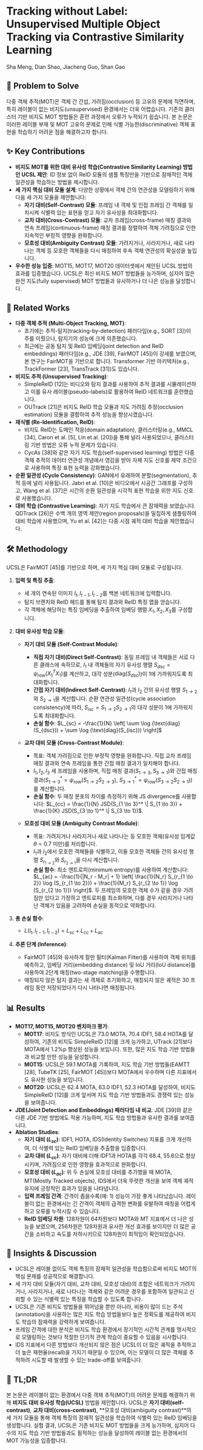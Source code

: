 # Tracking without Label: Unsupervised Multiple Object Tracking via Contrastive Similarity Learning

Sha Meng, Dian Shao, Jiacheng Guo, Shan Gao

## 🧩 Problem to Solve

다중 객체 추적(MOT)은 객체 간 간섭, 가려짐(occlusion) 등 고유의 문제에 직면하며, 특히 레이블이 없는 비지도(unsupervised) 환경에서는 더욱 어렵습니다. 기존의 클러스터 기반 비지도 MOT 방법들은 훈련 과정에서 오류가 누적되기 쉽습니다. 본 논문은 이러한 레이블 부재 및 MOT 고유의 문제로 인해 식별 가능한(discriminative) 객체 표현을 학습하기 어려운 점을 해결하고자 합니다.

## ✨ Key Contributions

- **비지도 MOT를 위한 대비 유사성 학습(Contrastive Similarity Learning) 방법인 UCSL 제안**: ID 정보 없이 ReID 모듈의 샘플 특징만을 기반으로 잠재적인 객체 일관성을 학습하는 방법을 제시합니다.
- **세 가지 핵심 대비 모듈 설계**: 다양한 상황에서 객체 간의 연관성을 모델링하기 위해 다음 세 가지 모듈을 제안합니다:
  - **자기 대비(Self-Contrast) 모듈**: 프레임 내 객체 및 인접 프레임 간 객체를 일치시켜 식별력 있는 표현을 얻고 자기 유사성을 최대화합니다.
  - **교차 대비(Cross-Contrast) 모듈**: 교차 프레임(cross-frame) 매칭 결과와 연속 프레임(continuous-frame) 매칭 결과를 정렬하여 객체 가려짐으로 인한 지속적인 부정적 영향을 완화합니다.
  - **모호성 대비(Ambiguity Contrast) 모듈**: 가려지거나, 사라지거나, 새로 나타나는 객체 등 모호한 객체들을 다시 매칭하여 후속 객체 연관성의 확실성을 높입니다.
- **우수한 성능 입증**: MOT15, MOT17, MOT20 데이터셋에서 제안된 UCSL 방법의 효과를 입증했습니다. UCSL은 최신 비지도 MOT 방법들을 능가하며, 심지어 많은 완전 지도(fully supervised) MOT 방법들과 유사하거나 더 나은 성능을 달성합니다.

## 📎 Related Works

- **다중 객체 추적 (Multi-Object Tracking, MOT)**:
  - 초기에는 추적-탐지(tracking-by-detection) 패러다임(e.g., SORT [3])이 주를 이뤘으나, 탐지기의 성능에 크게 의존했습니다.
  - 최근에는 공동 탐지 및 ReID 임베딩(joint detection and ReID embeddings) 패러다임(e.g., JDE [39], FairMOT [45])이 강세를 보였으며, 본 연구는 FairMOT을 기반으로 합니다. Transformer 기반 아키텍처(e.g., TrackFormer [23], TransTrack [31])도 있습니다.
- **비지도 추적 (Unsupervised Tracking)**:
  - SimpleReID [12]는 비디오와 탐지 결과를 사용하여 추적 결과를 시뮬레이션하고 이를 유사 레이블(pseudo-labels)로 활용하여 ReID 네트워크를 훈련했습니다.
  - OUTrack [21]은 비지도 ReID 학습 모듈과 지도 가려짐 추정(occlusion estimation) 모듈을 결합하여 추적 성능을 향상시켰습니다.
- **재식별 (Re-Identification, ReID)**:
  - 비지도 ReID는 도메인 적응(domain adaptation), 클러스터링(e.g., MMCL [34], Caron et al. [5], Lin et al. [20])을 통해 널리 사용되었으나, 클러스터링 기반 방법은 오류 누적 문제가 있습니다.
  - CycAs [38]와 같은 자기 지도 학습(self-supervised learning) 방법은 다중 객체 추적의 데이터 연관성 개념에서 영감을 받아 자체 지도 신호를 제약 조건으로 사용하여 특징 표현 능력을 강화했습니다.
- **순환 일관성 (Cycle Consistency)**: GAN에서 유래하여 분할(segmentation), 추적 등에 널리 사용됩니다. Jabri et al. [10]은 비디오에서 시공간 그래프를 구성하고, Wang et al. [37]은 시간의 순환 일관성을 시각적 표현 학습을 위한 지도 신호로 사용했습니다.
- **대비 학습 (Contrastive Learning)**: 자기 지도 학습에서 큰 잠재력을 보였습니다. QDTrack [26]은 수백 개의 영역 제안(region proposals)을 밀집하게 샘플링하여 대비 학습에 사용했으며, Yu et al. [42]는 다중 시점 궤적 대비 학습을 제안했습니다.

## 🛠️ Methodology

UCSL은 FairMOT [45]를 기반으로 하며, 세 가지 핵심 대비 모듈로 구성됩니다.

1. **입력 및 특징 추출**:

   - 세 개의 연속된 이미지 $I_t, I_{t-1}, I_{t-2}$를 백본 네트워크에 입력합니다.
   - 탐지 브랜치와 ReID 헤드를 통해 탐지 결과와 ReID 특징 맵을 얻습니다.
   - 각 객체에 해당하는 특징 임베딩을 추출하여 임베딩 행렬 $X_1, X_2, X_3$를 구성합니다.

2. **대비 유사성 학습 모듈**:

   - **자기 대비 모듈 (Self-Contrast Module)**:

     - **직접 자기 대비(Direct Self-Contrast)**: 동일 프레임 내 객체들은 서로 다른 클래스에 속하므로, $I_1$ 내 객체들의 자기 유사성 행렬 $S_{dsc} = \psi_{row}(X_1^T X_1)$를 계산하고, 대각 성분($\text{diag}(S_{dsc})$)이 1에 가까워지도록 최대화합니다.
     - **간접 자기 대비(Indirect Self-Contrast)**: $I_1$과 $I_2$ 간의 유사성 행렬 $S_{1 \to 2}$와 $S_{2 \to 1}$을 계산합니다. 순환 연관성 일관성(cycle association consistency)에 따라, $S_{isc} = S_{1 \to 2} S_{2 \to 1}$의 대각 성분이 1에 가까워지도록 최대화합니다.
     - **손실 함수**: $L_{sc} = -\frac{1}{N} \left[ \sum \log (\text{diag}(S_{dsc})) + \sum \log (\text{diag}(S_{isc})) \right]$

   - **교차 대비 모듈 (Cross-Contrast Module)**:

     - 목표: 객체 가려짐으로 인한 부정적 영향을 완화합니다. 직접 교차 프레임 매칭 결과와 연속 프레임을 통한 간접 매칭 결과가 일치해야 합니다.
     - $I_1, I_2, I_3$ 세 프레임을 사용하며, 직접 매칭 결과($S_{1 \to 3}, S_{3 \to 1}$)와 간접 매칭 결과($S_{1 \to 3}^* = \psi_{row}(S_{1 \to 2} S_{2 \to 3})$, $S_{3 \to 1}^* = \psi_{row}(S_{3 \to 2} S_{2 \to 1})$)를 계산합니다.
     - **손실 함수**: 두 매칭 분포의 차이를 측정하기 위해 JS divergence를 사용합니다: $L_{cc} = \frac{1}{N} JSD(S_{1 \to 3}^* \| S_{1 \to 3}) + \frac{1}{K} JSD(S_{3 \to 1}^* \| S_{3 \to 1})$.

   - **모호성 대비 모듈 (Ambiguity Contrast Module)**:
     - 목표: 가려지거나 사라지거나 새로 나타나는 등 모호한 객체(유사성 임계값 $\theta=0.7$ 미만)를 처리합니다.
     - $I_1$과 $I_2$에서 모호한 객체들을 식별하고, 이들 모호한 객체들 간의 유사성 행렬 $S_{r_{1 \to 2}}$와 $S_{r_{2 \to 1}}$을 다시 계산합니다.
     - **손실 함수**: 최소 엔트로피(minimum entropy)를 사용하여 계산합니다: $L_{ac} = -\frac{1}{|N_r - M_r| + 1} \left[ \frac{1}{N_r} S_{r_{1 \to 2}} \log (S_{r_{1 \to 2}}) + \frac{1}{M_r} S_{r_{2 \to 1}} \log (S_{r_{2 \to 1}}) \right]$. 두 프레임의 모호한 객체 수가 같을 경우 가려짐만 있다고 가정하고 엔트로피를 최소화하며, 다를 경우 사라지거나 나타난 객체가 있음을 고려하여 손실을 동적으로 약화합니다.

3. **총 손실 함수**:

   - $L(I_t, I_{t-1}, I_{t-2}) = L_{sc} + L_{cc} + L_{ac}$

4. **추론 단계 (Inference)**:
   - FairMOT [45]와 유사하게 칼만 필터(Kalman Filter)를 사용하여 객체 위치를 예측하고, 임베딩 거리(embedding distance) 및 IoU 거리(IoU distance)를 사용하여 2단계 매칭(two-stage matching)을 수행합니다.
   - 매칭되지 않은 탐지 결과는 새 객체로 초기화하고, 매칭되지 않은 궤적은 30 프레임 동안 저장되었다가 다시 나타나면 매칭됩니다.

## 📊 Results

- **MOT17, MOT15, MOT20 벤치마크 평가**:
  - **MOT17**: 비지도 방식인 UCSL은 73.0 MOTA, 70.4 IDF1, 58.4 HOTA를 달성하여, 기존의 비지도 SimpleReID [12]를 크게 능가하고, UTrack [21]보다 MOTA에서 1.2%p 향상된 성능을 보입니다. 또한, 많은 지도 학습 기반 방법들과 비교할 만한 성능을 달성합니다.
  - **MOT15**: UCSL은 59.1 MOTA를 기록하여, 지도 학습 기반 방법들(EAMTT [28], TubeTK [25], FairMOT [45])보다 MOTA에서 우수하며 다른 지표에서도 유사한 성능을 보입니다.
  - **MOT20**: UCSL은 62.4 MOTA, 63.0 IDF1, 52.3 HOTA를 달성하여, 비지도 SimpleReID [12]를 크게 앞서며 지도 학습 기반 방법들과도 경쟁력 있는 성능을 보여줍니다.
- **JDE(Joint Detection and Embeddings) 패러다임 내 비교**: JDE [39]와 같은 다른 JDE 기반 방법에도 적용 가능하며, 지도 학습 방법들과 유사한 결과를 보여줍니다.
- **Ablation Studies**:
  - **자기 대비 ($L_{sc}$)**: IDF1, HOTA, IDS(Identity Switches) 지표를 크게 개선하여, 더 식별력 있는 ReID 임베딩을 추출함을 입증합니다.
  - **교차 대비 ($L_{cc}$)**: 자기 대비에 더해 IDF1과 HOTA를 각각 68.4, 55.6으로 향상시키며, 가려짐으로 인한 영향을 효과적으로 완화합니다.
  - **모호성 대비 ($L_{ac}$)**: 위 두 손실에 모호성 대비를 추가했을 때 MOTA, MT(Mostly Tracked objects), IDS에서 더욱 뚜렷한 개선을 보여 객체 궤적 유지에 긍정적인 효과가 있음을 나타냅니다.
  - **입력 프레임 간격**: 간격이 좁을수록(예: 1) 성능이 가장 좋게 나타났습니다. 레이블이 없는 환경에서는 긴 간격이 객체의 급격한 변화를 유발하여 매칭을 어렵게 하고 오류를 누적시킬 수 있습니다.
  - **ReID 임베딩 차원**: 128차원이 64차원보다 MOTA와 MT 지표에서 더 나은 성능을 보였으며, 256차원은 128차원과 유사한 개선 효과를 보이지만 더 많은 공간을 소비하고 속도를 저하시키므로 128차원이 최적임이 확인되었습니다.

## 🧠 Insights & Discussion

- UCSL은 레이블 없이도 객체 특징의 잠재적 일관성을 학습함으로써 비지도 MOT의 핵심 문제를 성공적으로 해결합니다.
- 세 가지 대비 모듈(자기 대비, 교차 대비, 모호성 대비)의 조합은 네트워크가 가려지거나, 사라지거나, 새로 나타나는 객체와 같은 어려운 경우를 포함하여 일관되고 신뢰할 수 있는 식별력 있는 특징을 학습할 수 있도록 합니다.
- UCSL은 기존 비지도 방법들을 뛰어넘을 뿐만 아니라, 비용이 많이 드는 주석(annotation)을 사용하는 많은 지도 학습 방법들보다 높은 정확도를 제공하여 비지도 학습의 잠재력을 강력하게 보여줍니다.
- 프레임 간격에 대한 분석은 비지도 학습 환경에서 장기적인 시간적 관계를 명시적으로 모델링하는 것보다 적절한 단기적 관계 학습이 중요할 수 있음을 시사합니다.
- IDS 지표에서 다른 방법보다 개선되지 않은 점은 UCSL이 더 많은 궤적을 추적하고 더 높은 재현율(recall)을 가지기 때문일 수 있으며, 이는 모델이 더 많은 객체를 추적하려 시도할 때 발생할 수 있는 trade-off를 보여줍니다.

## 📌 TL;DR

본 논문은 레이블이 없는 환경에서 다중 객체 추적(MOT)의 어려운 문제를 해결하기 위해 **비지도 대비 유사성 학습(UCSL)** 방법을 제안합니다. UCSL은 **자기 대비(self-contrast)**, **교차 대비(cross-contrast)**, **모호성 대비(ambiguity contrast)**의 세 가지 모듈을 통해 객체 특징의 잠재적 일관성을 학습하여 식별력 있는 ReID 임베딩을 생성합니다. 실험 결과, UCSL은 기존 비지도 MOT 방법들을 크게 능가하며, 심지어 다수의 지도 학습 기반 방법들과도 필적하는 성능을 달성하여 레이블 없는 환경에서의 MOT 가능성을 입증합니다.
